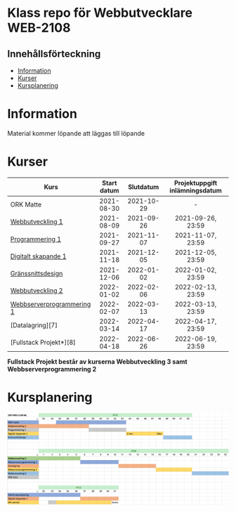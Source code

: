 # Klass repo för Webbutvecklare WEB-2108

## Innehållsförteckning

- [Information](#information)
- [Kurser](#kurser)
- [Kursplanering](#kursplanering)

# Information

Material kommer löpande att läggas till löpande

# Kurser

| Kurs                           | Start datum |  Slutdatum  | Projektuppgift inlämningsdatum |
|--------------------------------|:-----------:|:-----------:|:------------------------------:|
| ORK Matte                      | 2021-08-30  | 2021-10-29  |               -                |
| [Webbutveckling 1][1]          | 2021-08-09  | 2021-09-26  |       2021-09-26, 23:59        |
| [Programmering 1][2]           | 2021-09-27  | 2021-11-07  |       2021-11-07, 23:59        |
| [Digitalt skapande 1][3]       | 2021-11-18  | 2021-12-05  |       2021-12-05, 23:59        |
| [Gränssnittsdesign][4]         | 2021-12-06  | 2022-01-02  |       2022-01-02, 23:59        | 
| [Webbutveckling 2][5]          | 2022-01-02  | 2022-02-06  |       2022-02-13, 23:59        | 
| [Webbserverprogrammering 1][6] | 2022-02-07  | 2022-03-13  |       2022-03-13, 23:59        | 
| [Datalagring][7]               | 2022-03-14  | 2022-04-17  |       2022-04-17, 23:59        | 
| [Fullstack Projekt*][8]        | 2022-04-18  | 2022-06-26  |       2022-06-19, 23:59        | 

**Fullstack Projekt består av kurserna Webbutveckling 3 samt Webbserverprogrammering 2**

# Kursplanering

![](img/langsjal_ht21.png)


[1]: webbutveckling_1

[2]: programmering_1

[3]: digitalt_skapande_1

[4]: granssnittsdesign

[5]: webbutveckling_2

[6]: webbserverprogrammering_1
